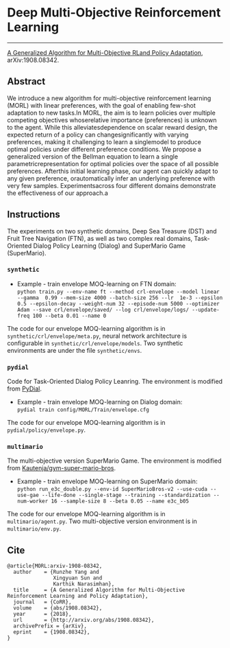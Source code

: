# Deep Multi-Objective Reinforcement Learning
----
[A Generalized Algorithm for Multi-Objective RLand Policy Adaptation](https://arxiv.org/abs/1908.08342), arXiv:1908.08342.   

## Abstract

We introduce a new algorithm for multi-objective reinforcement learning (MORL) with linear preferences, with the goal of enabling few-shot adaptation to new tasks.In MORL, the aim is to learn policies over multiple competing objectives whoserelative importance (preferences) is unknown to the agent. While this alleviatesdependence on scalar reward design, the expected return of a policy can changesignificantly with varying preferences, making it challenging to learn a singlemodel to produce optimal policies under different preference conditions. We propose a generalized version of the Bellman equation to learn a single parametricrepresentation for optimal policies over the space of all possible preferences. Afterthis initial learning phase, our agent can quickly adapt to any given preference, orautomatically infer an underlying preference with very few samples. Experimentsacross four different domains demonstrate the effectiveness of our approach.a

## Instructions

The experiments on two synthetic domains, Deep Sea Treasure (DST) and Fruit Tree Navigation (FTN), as well as two complex real domains, Task-Oriented Dialog Policy Learning (Dialog) and SuperMario Game (SuperMario).

### `synthetic`

* Example - train envelope MOQ-learning on FTN domain:  
`python train.py --env-name ft --method crl-envelope --model linear --gamma  0.99 --mem-size 4000 --batch-size 256 --lr  1e-3 --epsilon 0.5 --epsilon-decay --weight-num 32 --episode-num 5000 --optimizer Adam --save crl/envelope/saved/ --log crl/envelope/logs/ --update-freq 100 --beta 0.01 --name 0`

The code for our envelope MOQ-learning algorithm is in `synthetic/crl/envelope/meta.py`, neural network architecture is configurable in `synthetic/crl/envelope/models`. Two synthetic environments are under the file `synthetic/envs`.

### `pydial`

Code for Task-Oriented Dialog Policy Leanring. The environment is modified from [PyDial](http://www.camdial.org/pydial/).

* Example - train envelope MOQ-learning on Dialog domain:  
`pydial train config/MORL/Train/envelope.cfg`

The code for our envelope MOQ-learning algorithm is in `pydial/policy/envelope.py`.

### `multimario`

The multi-objective version SuperMario Game. The environment is modified from [Kautenja/gym-super-mario-bros](https://github.com/Kautenja/gym-super-mario-bros). 

* Example - train envelope MOQ-learning on SuperMario domain:  
`python run_e3c_double.py --env-id SuperMarioBros-v2 --use-cuda --use-gae --life-done --single-stage --training --standardization --num-worker 16 --sample-size 8 --beta 0.05 --name e3c_b05`

The code for our envelope MOQ-learning algorithm is in `multimario/agent.py`. Two multi-objective version environment is in `multimario/env.py`.

## Cite
```
@article{MORL:arxiv-1908-08342,
  author    = {Runzhe Yang and
               Xingyuan Sun and
               Karthik Narasimhan},
  title     = {A Generalized Algorithm for Multi-Objective Reinforcement Learning and Policy Adaptation},
  journal   = {CoRR},
  volume    = {abs/1908.08342},
  year      = {2018},
  url       = {http://arxiv.org/abs/1908.08342},
  archivePrefix = {arXiv},
  eprint    = {1908.08342},
}

```
